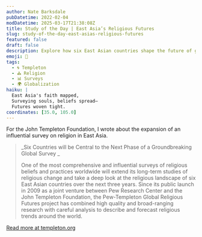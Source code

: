 ```yaml
---
author: Nate Barksdale
pubDatetime: 2022-02-04
modDatetime: 2025-03-17T21:38:08Z
title: Study of the Day | East Asia’s Religious Futures
slug: study-of-the-day-east-asias-religious-futures
featured: false
draft: false
description: Explore how six East Asian countries shape the future of global religion in a groundbreaking survey revealing trends and transformations.
emoji: 🔮
tags:
  - 🌀 Templeton
  - ⛪ Religion
  - 📊 Surveys
  - 🌍 Globalization
haiku: |
  East Asia's faith mapped,  
  Surveying souls, beliefs spread—  
  Futures woven tight.
coordinates: [35.0, 105.0]
---
```


For the John Templeton Foundation, I wrote about the expansion of an influential survey on religion in East Asia.

> _Six Countries will be Central to the Next Phase of a Groundbreaking Global Survey _
>
> One of the most comprehensive and influential surveys of religious beliefs and practices worldwide will extend its long-term studies of religious change and take a deep look at the religious landscape of six East Asian countries over the next three years. Since its public launch in 2009 as a joint venture between Pew Research Center and the John Templeton Foundation, the Pew-Templeton Global Religious Futures project has combined high quality and broad-ranging research with careful analysis to describe and forecast religious trends around the world.

[Read more at templeton.org](https://www.templeton.org/news/east-asias-religious-futures)
